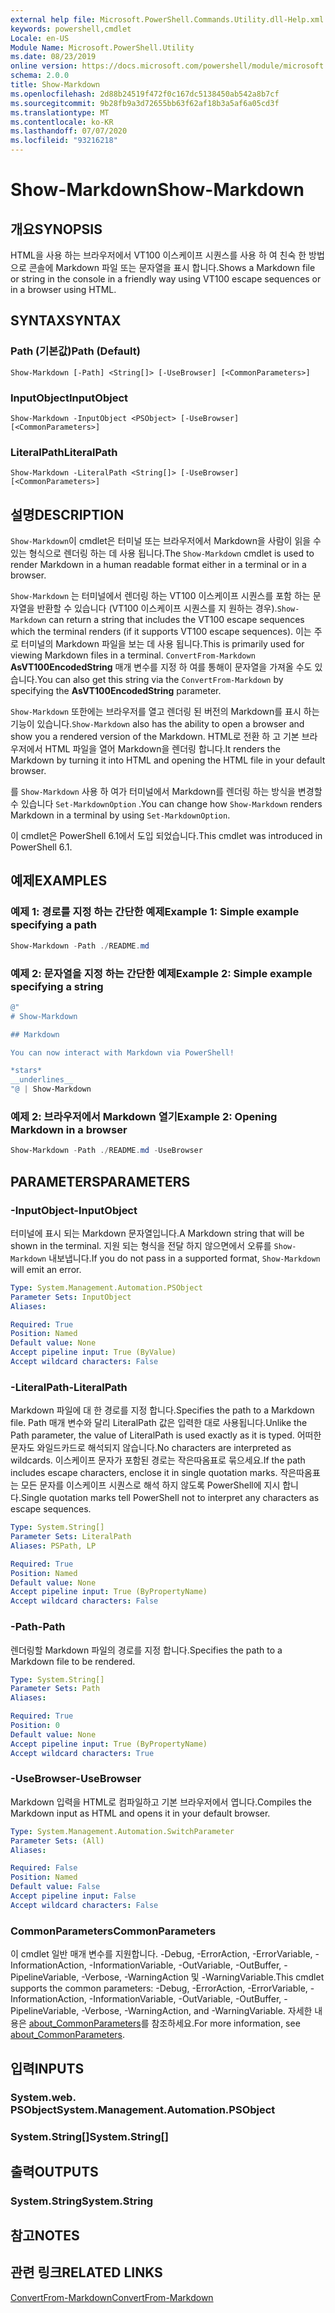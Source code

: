 ```yaml
---
external help file: Microsoft.PowerShell.Commands.Utility.dll-Help.xml
keywords: powershell,cmdlet
Locale: en-US
Module Name: Microsoft.PowerShell.Utility
ms.date: 08/23/2019
online version: https://docs.microsoft.com/powershell/module/microsoft.powershell.utility/show-markdown?view=powershell-6&WT.mc_id=ps-gethelp
schema: 2.0.0
title: Show-Markdown
ms.openlocfilehash: 2d88b24519f472f0c167dc5138450ab542a8b7cf
ms.sourcegitcommit: 9b28fb9a3d72655bb63f62af18b3a5af6a05cd3f
ms.translationtype: MT
ms.contentlocale: ko-KR
ms.lasthandoff: 07/07/2020
ms.locfileid: "93216218"
---
```

# <span data-ttu-id="92a36-103">Show-Markdown</span><span class="sxs-lookup"><span data-stu-id="92a36-103">Show-Markdown</span></span>

## <span data-ttu-id="92a36-104">개요</span><span class="sxs-lookup"><span data-stu-id="92a36-104">SYNOPSIS</span></span>
<span data-ttu-id="92a36-105">HTML을 사용 하는 브라우저에서 VT100 이스케이프 시퀀스를 사용 하 여 친숙 한 방법으로 콘솔에 Markdown 파일 또는 문자열을 표시 합니다.</span><span class="sxs-lookup"><span data-stu-id="92a36-105">Shows a Markdown file or string in the console in a friendly way using VT100 escape sequences or in a browser using HTML.</span></span>

## <span data-ttu-id="92a36-106">SYNTAX</span><span class="sxs-lookup"><span data-stu-id="92a36-106">SYNTAX</span></span>

### <span data-ttu-id="92a36-107">Path (기본값)</span><span class="sxs-lookup"><span data-stu-id="92a36-107">Path (Default)</span></span>

```
Show-Markdown [-Path] <String[]> [-UseBrowser] [<CommonParameters>]
```

### <span data-ttu-id="92a36-108">InputObject</span><span class="sxs-lookup"><span data-stu-id="92a36-108">InputObject</span></span>

```
Show-Markdown -InputObject <PSObject> [-UseBrowser] [<CommonParameters>]
```

### <span data-ttu-id="92a36-109">LiteralPath</span><span class="sxs-lookup"><span data-stu-id="92a36-109">LiteralPath</span></span>

```
Show-Markdown -LiteralPath <String[]> [-UseBrowser] [<CommonParameters>]
```

## <span data-ttu-id="92a36-110">설명</span><span class="sxs-lookup"><span data-stu-id="92a36-110">DESCRIPTION</span></span>

<span data-ttu-id="92a36-111">`Show-Markdown`이 cmdlet은 터미널 또는 브라우저에서 Markdown을 사람이 읽을 수 있는 형식으로 렌더링 하는 데 사용 됩니다.</span><span class="sxs-lookup"><span data-stu-id="92a36-111">The `Show-Markdown` cmdlet is used to render Markdown in a human readable format either in a terminal or in a browser.</span></span>

<span data-ttu-id="92a36-112">`Show-Markdown` 는 터미널에서 렌더링 하는 VT100 이스케이프 시퀀스를 포함 하는 문자열을 반환할 수 있습니다 (VT100 이스케이프 시퀀스를 지 원하는 경우).</span><span class="sxs-lookup"><span data-stu-id="92a36-112">`Show-Markdown` can return a string that includes the VT100 escape sequences which the terminal renders (if it supports VT100 escape sequences).</span></span> <span data-ttu-id="92a36-113">이는 주로 터미널의 Markdown 파일을 보는 데 사용 됩니다.</span><span class="sxs-lookup"><span data-stu-id="92a36-113">This is primarily used for viewing Markdown files in a terminal.</span></span> <span data-ttu-id="92a36-114">`ConvertFrom-Markdown` **AsVT100EncodedString** 매개 변수를 지정 하 여를 통해이 문자열을 가져올 수도 있습니다.</span><span class="sxs-lookup"><span data-stu-id="92a36-114">You can also get this string via the `ConvertFrom-Markdown` by specifying the **AsVT100EncodedString** parameter.</span></span>

<span data-ttu-id="92a36-115">`Show-Markdown` 또한에는 브라우저를 열고 렌더링 된 버전의 Markdown를 표시 하는 기능이 있습니다.</span><span class="sxs-lookup"><span data-stu-id="92a36-115">`Show-Markdown` also has the ability to open a browser and show you a rendered version of the Markdown.</span></span> <span data-ttu-id="92a36-116">HTML로 전환 하 고 기본 브라우저에서 HTML 파일을 열어 Markdown을 렌더링 합니다.</span><span class="sxs-lookup"><span data-stu-id="92a36-116">It renders the Markdown by turning it into HTML and opening the HTML file in your default browser.</span></span>

<span data-ttu-id="92a36-117">를 `Show-Markdown` 사용 하 여가 터미널에서 Markdown를 렌더링 하는 방식을 변경할 수 있습니다 `Set-MarkdownOption` .</span><span class="sxs-lookup"><span data-stu-id="92a36-117">You can change how `Show-Markdown` renders Markdown in a terminal by using `Set-MarkdownOption`.</span></span>

<span data-ttu-id="92a36-118">이 cmdlet은 PowerShell 6.1에서 도입 되었습니다.</span><span class="sxs-lookup"><span data-stu-id="92a36-118">This cmdlet was introduced in PowerShell 6.1.</span></span>

## <span data-ttu-id="92a36-119">예제</span><span class="sxs-lookup"><span data-stu-id="92a36-119">EXAMPLES</span></span>

### <span data-ttu-id="92a36-120">예제 1: 경로를 지정 하는 간단한 예제</span><span class="sxs-lookup"><span data-stu-id="92a36-120">Example 1: Simple example specifying a path</span></span>

```powershell
Show-Markdown -Path ./README.md
```

### <span data-ttu-id="92a36-121">예제 2: 문자열을 지정 하는 간단한 예제</span><span class="sxs-lookup"><span data-stu-id="92a36-121">Example 2: Simple example specifying a string</span></span>

```powershell
@"
# Show-Markdown

## Markdown

You can now interact with Markdown via PowerShell!

*stars*
__underlines__
"@ | Show-Markdown
```

### <span data-ttu-id="92a36-122">예제 2: 브라우저에서 Markdown 열기</span><span class="sxs-lookup"><span data-stu-id="92a36-122">Example 2: Opening Markdown in a browser</span></span>

```powershell
Show-Markdown -Path ./README.md -UseBrowser
```

## <span data-ttu-id="92a36-123">PARAMETERS</span><span class="sxs-lookup"><span data-stu-id="92a36-123">PARAMETERS</span></span>

### <span data-ttu-id="92a36-124">-InputObject</span><span class="sxs-lookup"><span data-stu-id="92a36-124">-InputObject</span></span>

<span data-ttu-id="92a36-125">터미널에 표시 되는 Markdown 문자열입니다.</span><span class="sxs-lookup"><span data-stu-id="92a36-125">A Markdown string that will be shown in the terminal.</span></span> <span data-ttu-id="92a36-126">지원 되는 형식을 전달 하지 않으면에서 오류를 `Show-Markdown` 내보냅니다.</span><span class="sxs-lookup"><span data-stu-id="92a36-126">If you do not pass in a supported format, `Show-Markdown` will emit an error.</span></span>

```yaml
Type: System.Management.Automation.PSObject
Parameter Sets: InputObject
Aliases:

Required: True
Position: Named
Default value: None
Accept pipeline input: True (ByValue)
Accept wildcard characters: False
```

### <span data-ttu-id="92a36-127">-LiteralPath</span><span class="sxs-lookup"><span data-stu-id="92a36-127">-LiteralPath</span></span>

<span data-ttu-id="92a36-128">Markdown 파일에 대 한 경로를 지정 합니다.</span><span class="sxs-lookup"><span data-stu-id="92a36-128">Specifies the path to a Markdown file.</span></span> <span data-ttu-id="92a36-129">Path 매개 변수와 달리 LiteralPath 값은 입력한 대로 사용됩니다.</span><span class="sxs-lookup"><span data-stu-id="92a36-129">Unlike the Path parameter, the value of LiteralPath is used exactly as it is typed.</span></span> <span data-ttu-id="92a36-130">어떠한 문자도 와일드카드로 해석되지 않습니다.</span><span class="sxs-lookup"><span data-stu-id="92a36-130">No characters are interpreted as wildcards.</span></span> <span data-ttu-id="92a36-131">이스케이프 문자가 포함된 경로는 작은따옴표로 묶으세요.</span><span class="sxs-lookup"><span data-stu-id="92a36-131">If the path includes escape characters, enclose it in single quotation marks.</span></span> <span data-ttu-id="92a36-132">작은따옴표는 모든 문자를 이스케이프 시퀀스로 해석 하지 않도록 PowerShell에 지시 합니다.</span><span class="sxs-lookup"><span data-stu-id="92a36-132">Single quotation marks tell PowerShell not to interpret any characters as escape sequences.</span></span>

```yaml
Type: System.String[]
Parameter Sets: LiteralPath
Aliases: PSPath, LP

Required: True
Position: Named
Default value: None
Accept pipeline input: True (ByPropertyName)
Accept wildcard characters: False
```

### <span data-ttu-id="92a36-133">-Path</span><span class="sxs-lookup"><span data-stu-id="92a36-133">-Path</span></span>

<span data-ttu-id="92a36-134">렌더링할 Markdown 파일의 경로를 지정 합니다.</span><span class="sxs-lookup"><span data-stu-id="92a36-134">Specifies the path to a Markdown file to be rendered.</span></span>

```yaml
Type: System.String[]
Parameter Sets: Path
Aliases:

Required: True
Position: 0
Default value: None
Accept pipeline input: True (ByPropertyName)
Accept wildcard characters: True
```

### <span data-ttu-id="92a36-135">-UseBrowser</span><span class="sxs-lookup"><span data-stu-id="92a36-135">-UseBrowser</span></span>

<span data-ttu-id="92a36-136">Markdown 입력을 HTML로 컴파일하고 기본 브라우저에서 엽니다.</span><span class="sxs-lookup"><span data-stu-id="92a36-136">Compiles the Markdown input as HTML and opens it in your default browser.</span></span>

```yaml
Type: System.Management.Automation.SwitchParameter
Parameter Sets: (All)
Aliases:

Required: False
Position: Named
Default value: False
Accept pipeline input: False
Accept wildcard characters: False
```

### <span data-ttu-id="92a36-137">CommonParameters</span><span class="sxs-lookup"><span data-stu-id="92a36-137">CommonParameters</span></span>

<span data-ttu-id="92a36-138">이 cmdlet 일반 매개 변수를 지원합니다. -Debug, -ErrorAction, -ErrorVariable, -InformationAction, -InformationVariable, -OutVariable, -OutBuffer, -PipelineVariable, -Verbose, -WarningAction 및 -WarningVariable.</span><span class="sxs-lookup"><span data-stu-id="92a36-138">This cmdlet supports the common parameters: -Debug, -ErrorAction, -ErrorVariable, -InformationAction, -InformationVariable, -OutVariable, -OutBuffer, -PipelineVariable, -Verbose, -WarningAction, and -WarningVariable.</span></span> <span data-ttu-id="92a36-139">자세한 내용은 [about_CommonParameters](https://go.microsoft.com/fwlink/?LinkID=113216)를 참조하세요.</span><span class="sxs-lookup"><span data-stu-id="92a36-139">For more information, see [about_CommonParameters](https://go.microsoft.com/fwlink/?LinkID=113216).</span></span>

## <span data-ttu-id="92a36-140">입력</span><span class="sxs-lookup"><span data-stu-id="92a36-140">INPUTS</span></span>

### <span data-ttu-id="92a36-141">System.web. PSObject</span><span class="sxs-lookup"><span data-stu-id="92a36-141">System.Management.Automation.PSObject</span></span>

### <span data-ttu-id="92a36-142">System.String[]</span><span class="sxs-lookup"><span data-stu-id="92a36-142">System.String[]</span></span>

## <span data-ttu-id="92a36-143">출력</span><span class="sxs-lookup"><span data-stu-id="92a36-143">OUTPUTS</span></span>

### <span data-ttu-id="92a36-144">System.String</span><span class="sxs-lookup"><span data-stu-id="92a36-144">System.String</span></span>

## <span data-ttu-id="92a36-145">참고</span><span class="sxs-lookup"><span data-stu-id="92a36-145">NOTES</span></span>

## <span data-ttu-id="92a36-146">관련 링크</span><span class="sxs-lookup"><span data-stu-id="92a36-146">RELATED LINKS</span></span>

[<span data-ttu-id="92a36-147">ConvertFrom-Markdown</span><span class="sxs-lookup"><span data-stu-id="92a36-147">ConvertFrom-Markdown</span></span>](ConvertFrom-Markdown.md)

